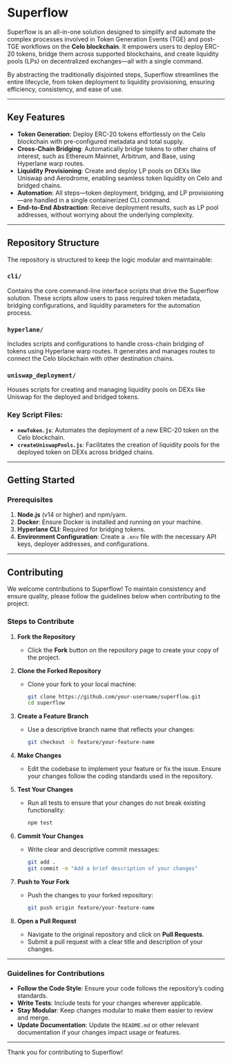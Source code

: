 # Superflow

Superflow is an all-in-one solution designed to simplify and automate the complex processes involved in Token Generation Events (TGE) and post-TGE workflows on the **Celo blockchain**. It empowers users to deploy ERC-20 tokens, bridge them across supported blockchains, and create liquidity pools (LPs) on decentralized exchanges—all with a single command.

By abstracting the traditionally disjointed steps, Superflow streamlines the entire lifecycle, from token deployment to liquidity provisioning, ensuring efficiency, consistency, and ease of use.

---

## Key Features

- **Token Generation**: Deploy ERC-20 tokens effortlessly on the Celo blockchain with pre-configured metadata and total supply.
- **Cross-Chain Bridging**: Automatically bridge tokens to other chains of interest, such as Ethereum Mainnet, Arbitrum, and Base, using Hyperlane warp routes.
- **Liquidity Provisioning**: Create and deploy LP pools on DEXs like Uniswap and Aerodrome, enabling seamless token liquidity on Celo and bridged chains.
- **Automation**: All steps—token deployment, bridging, and LP provisioning—are handled in a single containerized CLI command.
- **End-to-End Abstraction**: Receive deployment results, such as LP pool addresses, without worrying about the underlying complexity.

---

## Repository Structure

The repository is structured to keep the logic modular and maintainable:

### `cli/`
Contains the core command-line interface scripts that drive the Superflow solution. These scripts allow users to pass required token metadata, bridging configurations, and liquidity parameters for the automation process.

### `hyperlane/`
Includes scripts and configurations to handle cross-chain bridging of tokens using Hyperlane warp routes. It generates and manages routes to connect the Celo blockchain with other destination chains.

### `uniswap_deployment/`
Houses scripts for creating and managing liquidity pools on DEXs like Uniswap for the deployed and bridged tokens.

### Key Script Files:
- **`newToken.js`**: Automates the deployment of a new ERC-20 token on the Celo blockchain.
- **`createUniswapPools.js`**: Facilitates the creation of liquidity pools for the deployed token on DEXs across bridged chains.

---

## Getting Started

### Prerequisites

1. **Node.js** (v14 or higher) and npm/yarn.
2. **Docker**: Ensure Docker is installed and running on your machine.
3. **Hyperlane CLI**: Required for bridging tokens.
4. **Environment Configuration**: Create a `.env` file with the necessary API keys, deployer addresses, and configurations.

---

## Contributing

We welcome contributions to Superflow! To maintain consistency and ensure quality, please follow the guidelines below when contributing to the project:

### Steps to Contribute

1. **Fork the Repository**  
   - Click the **Fork** button on the repository page to create your copy of the project.

2. **Clone the Forked Repository**  
   - Clone your fork to your local machine:  
     ```bash
     git clone https://github.com/your-username/superflow.git
     cd superflow
     ```

3. **Create a Feature Branch**  
   - Use a descriptive branch name that reflects your changes:  
     ```bash
     git checkout -b feature/your-feature-name
     ```

4. **Make Changes**  
   - Edit the codebase to implement your feature or fix the issue. Ensure your changes follow the coding standards used in the repository.

5. **Test Your Changes**  
   - Run all tests to ensure that your changes do not break existing functionality:  
     ```bash
     npm test
     ```

6. **Commit Your Changes**  
   - Write clear and descriptive commit messages:  
     ```bash
     git add .
     git commit -m "Add a brief description of your changes"
     ```

7. **Push to Your Fork**  
   - Push the changes to your forked repository:  
     ```bash
     git push origin feature/your-feature-name
     ```

8. **Open a Pull Request**  
   - Navigate to the original repository and click on **Pull Requests**.  
   - Submit a pull request with a clear title and description of your changes.

---

### Guidelines for Contributions

- **Follow the Code Style**: Ensure your code follows the repository’s coding standards.
- **Write Tests**: Include tests for your changes wherever applicable.
- **Stay Modular**: Keep changes modular to make them easier to review and merge.
- **Update Documentation**: Update the `README.md` or other relevant documentation if your changes impact usage or features.

---

Thank you for contributing to Superflow!